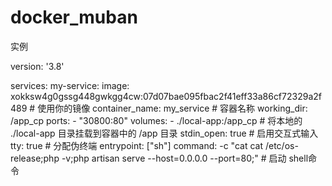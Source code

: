 # docker_muban

实例

version: '3.8'

services:
  my-service:
    image: xokksw4g0gssg448gwkgg4cw:07d07bae095fbac2f41eff33a86cf72329a2f489  # 使用你的镜像
    container_name: my_service      # 容器名称
    working_dir: /app_cp
    ports:
      - "30800:80"
    volumes:
      - ./local-app:/app_cp            # 将本地的 ./local-app 目录挂载到容器中的 /app 目录
    stdin_open: true                # 启用交互式输入
    tty: true                       # 分配伪终端
    entrypoint: ["sh"]
    command: 
        -c "cat cat /etc/os-release;php -v;php artisan serve --host=0.0.0.0 --port=80;"              # 启动 shell命令
        
